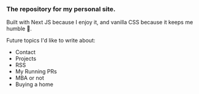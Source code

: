 ### The repository for my personal site. ###

Built with Next JS because I enjoy it, and vanilla CSS because it keeps me humble :pray:.

Future topics I'd like to write about:
- Contact
- Projects
- RSS
- My Running PRs
- MBA or not
- Buying a home
